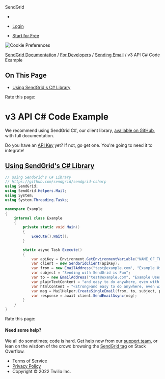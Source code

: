 SendGrid

-     
    
-   [Login](https://app.sendgrid.com/)
-   [Start for Free](https://signup.sendgrid.com/)

![Cookie Preferences](https://consent.trustarc.com/asset/twilio2.png)

[SendGrid Documentation](https://docs.sendgrid.com/) / [For Developers](https://docs.sendgrid.com/for-developers) / [Sending Email](https://docs.sendgrid.com/for-developers/sending-email) / v3 API C# Code Example

## On This Page

-   [Using SendGrid's C# Library](https://docs.sendgrid.com/for-developers/sending-email/v3-csharp-code-example#using-sendgrids-c-library)

Rate this page:

# v3 API C# Code Example

We recommend using SendGrid C#, our client library, [available on GitHub](https://github.com/sendgrid/sendgrid-csharp), with full documentation.

Do you have an [API Key](https://app.sendgrid.com/settings/api_keys) yet? If not, go get one. You're going to need it to integrate!

## [Using SendGrid's C# Library](https://docs.sendgrid.com/for-developers/sending-email/v3-csharp-code-example#using-sendgrids-c-library)

```csharp
// using SendGrid's C# Library
// https://github.com/sendgrid/sendgrid-csharp
using SendGrid;
using SendGrid.Helpers.Mail;
using System;
using System.Threading.Tasks;

namespace Example
{
    internal class Example
    {
        private static void Main()
        {
            Execute().Wait();
        }

        static async Task Execute()
        {
            var apiKey = Environment.GetEnvironmentVariable("NAME_OF_THE_ENVIRONMENT_VARIABLE_FOR_YOUR_SENDGRID_KEY");
            var client = new SendGridClient(apiKey);
            var from = new EmailAddress("test@example.com", "Example User");
            var subject = "Sending with SendGrid is Fun";
            var to = new EmailAddress("test@example.com", "Example User");
            var plainTextContent = "and easy to do anywhere, even with C#";
            var htmlContent = "<strong>and easy to do anywhere, even with C#</strong>";
            var msg = MailHelper.CreateSingleEmail(from, to, subject, plainTextContent, htmlContent);
            var response = await client.SendEmailAsync(msg);
        }
    }
}
```

Rate this page:

#### Need some help?

We all do sometimes; code is hard. Get help now from our [support team](https://support.sendgrid.com/hc/en-us), or lean on the wisdom of the crowd browsing the [SendGrid tag](http://stackoverflow.com/questions/tagged/sendgrid) on Stack Overflow.

-   [Terms of Service](https://docs.sendgrid.com/legal/tos)
-   [Privacy Policy](https://docs.sendgrid.com/legal/privacy)
-   Copyright © 2022 Twilio Inc.